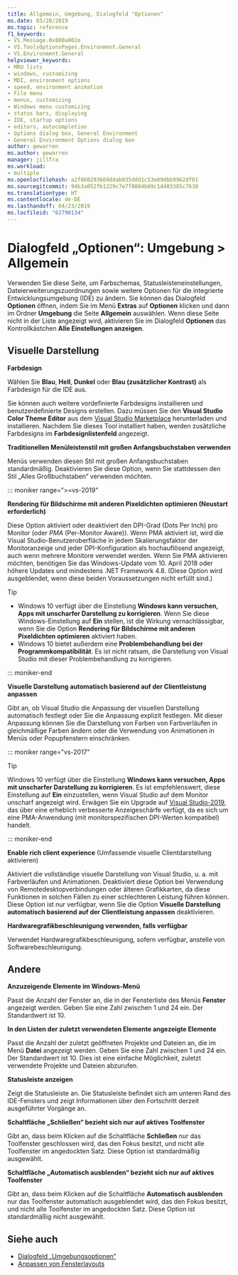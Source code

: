 ```yaml
---
title: Allgemein, Umgebung, Dialogfeld "Optionen"
ms.date: 03/28/2019
ms.topic: reference
f1_keywords:
- VS.Message.0x800a002e
- VS.ToolsOptionsPages.Environment.General
- VS.Environment.General
helpviewer_keywords:
- MRU lists
- windows, customizing
- MDI, environment options
- speed, environment animation
- File menu
- menus, customizing
- Windows menu customizing
- status bars, displaying
- IDE, startup options
- editors, autocompletion
- Options dialog box, General Environment
- General Environment Options dialog box
author: gewarren
ms.author: gewarren
manager: jillfra
ms.workload:
- multiple
ms.openlocfilehash: a2f860293669ddab035ddd1c53e09dbb9962df01
ms.sourcegitcommit: 94b3a052fb1229c7e7f8804b09c1d403385c7630
ms.translationtype: HT
ms.contentlocale: de-DE
ms.lasthandoff: 04/23/2019
ms.locfileid: "62790134"
---
```

# <a name="options-dialog-box-environment--general"></a>Dialogfeld „Optionen“: Umgebung \> Allgemein

Verwenden Sie diese Seite, um Farbschemas, Statusleisteneinstellungen, Dateierweiterungszuordnungen sowie weitere Optionen für die integrierte Entwicklungsumgebung (IDE) zu ändern. Sie können das Dialogfeld **Optionen** öffnen, indem Sie im Menü **Extras** auf **Optionen** klicken und dann im Ordner **Umgebung** die Seite **Allgemein** auswählen. Wenn diese Seite nicht in der Liste angezeigt wird, aktivieren Sie im Dialogfeld **Optionen** das Kontrollkästchen **Alle Einstellungen anzeigen**.

## <a name="visual-experience"></a>Visuelle Darstellung

**Farbdesign**

Wählen Sie **Blau**, **Hell**, **Dunkel** oder **Blau (zusätzlicher Kontrast)** als Farbdesign für die IDE aus.

Sie können auch weitere vordefinierte Farbdesigns installieren und benutzerdefinierte Designs erstellen. Dazu müssen Sie den **Visual Studio Color Theme Editor** aus dem [Visual Studio Marketplace](https://marketplace.visualstudio.com/items?itemName=VisualStudioPlatformTeam.VisualStudio2017ColorThemeEditor) herunterladen und installieren. Nachdem Sie dieses Tool installiert haben, werden zusätzliche Farbdesigns im **Farbdesignlistenfeld** angezeigt.

**Traditionellen Menüleistenstil mit großen Anfangsbuchstaben verwenden**

Menüs verwenden diesen Stil mit großen Anfangsbuchstaben standardmäßig. Deaktivieren Sie diese Option, wenn Sie stattdessen den Stil „Alles Großbuchstaben“ verwenden möchten.

::: moniker range=">=vs-2019"

**Rendering für Bildschirme mit anderen Pixeldichten optimieren (Neustart erforderlich)**

Diese Option aktiviert oder deaktiviert den DPI-Grad (Dots Per Inch) pro Monitor (oder *PMA* (Per-Monitor Aware)). Wenn PMA aktiviert ist, wird die Visual Studio-Benutzeroberfläche in jedem Skalierungsfaktor der Monitoranzeige und jeder DPI-Konfiguration als hochauflösend angezeigt, auch wenn mehrere Monitore verwendet werden. Wenn Sie PMA aktivieren möchten, benötigen Sie das Windows-Update vom 10. April 2018 oder höhere Updates und mindestens .NET Framework 4.8. (Diese Option wird ausgeblendet, wenn diese beiden Voraussetzungen nicht erfüllt sind.)

> [!TIP]
> - Windows 10 verfügt über die Einstellung **Windows kann versuchen, Apps mit unscharfer Darstellung zu korrigieren**. Wenn Sie diese Windows-Einstellung auf **Ein** stellen, ist die Wirkung vernachlässigbar, wenn Sie die Option **Rendering für Bildschirme mit anderen Pixeldichten optimieren** aktiviert haben.
> - Windows 10 bietet außerdem eine **Problembehandlung bei der Programmkompatibilität**. Es ist nicht ratsam, die Darstellung von Visual Studio mit dieser Problembehandlung zu korrigieren.

::: moniker-end

**Visuelle Darstellung automatisch basierend auf der Clientleistung anpassen**

Gibt an, ob Visual Studio die Anpassung der visuellen Darstellung automatisch festlegt oder Sie die Anpassung explizit festlegen. Mit dieser Anpassung können Sie die Darstellung von Farben von Farbverläufen in gleichmäßige Farben ändern oder die Verwendung von Animationen in Menüs oder Popupfenstern einschränken.

::: moniker range="vs-2017"

> [!TIP]
> Windows 10 verfügt über die Einstellung **Windows kann versuchen, Apps mit unscharfer Darstellung zu korrigieren**. Es ist empfehlenswert, diese Einstellung auf **Ein** einzustellen, wenn Visual Studio auf dem Monitor unscharf angezeigt wird. Erwägen Sie ein Upgrade auf [Visual Studio-2019](https://visualstudio.microsoft.com/downloads/?utm_medium=microsoft&utm_source=docs.microsoft.com&utm_campaign=inline+link&utm_content=download+vs2019), das über eine erheblich verbesserte Anzeigeschärfe verfügt, da es sich um eine PMA-Anwendung (mit monitorspezifischen DPI-Werten kompatibel) handelt.

::: moniker-end

**Enable rich client experience** (Umfassende visuelle Clientdarstellung aktivieren)

Aktiviert die vollständige visuelle Darstellung von Visual Studio, u. a. mit Farbverläufen und Animationen. Deaktiviert diese Option bei Verwendung von Remotedesktopverbindungen oder älteren Grafikkarten, da diese Funktionen in solchen Fällen zu einer schlechteren Leistung führen können. Diese Option ist nur verfügbar, wenn Sie die Option **Visuelle Darstellung automatisch basierend auf der Clientleistung anpassen** deaktivieren.

**Hardwaregrafikbeschleunigung verwenden, falls verfügbar**

Verwendet Hardwaregrafikbeschleunigung, sofern verfügbar, anstelle von Softwarebeschleunigung.

## <a name="other"></a>Andere

**Anzuzeigende Elemente im Windows-Menü**

Passt die Anzahl der Fenster an, die in der Fensterliste des Menüs **Fenster** angezeigt werden. Geben Sie eine Zahl zwischen 1 und 24 ein. Der Standardwert ist 10.

**In den Listen der zuletzt verwendeten Elemente angezeigte Elemente**

Passt die Anzahl der zuletzt geöffneten Projekte und Dateien an, die im Menü **Datei** angezeigt werden. Geben Sie eine Zahl zwischen 1 und 24 ein. Der Standardwert ist 10. Dies ist eine einfache Möglichkeit, zuletzt verwendete Projekte und Dateien abzurufen.

**Statusleiste anzeigen**

Zeigt die Statusleiste an. Die Statusleiste befindet sich am unteren Rand des IDE-Fensters und zeigt Informationen über den Fortschritt derzeit ausgeführter Vorgänge an.

**Schaltfläche „Schließen“ bezieht sich nur auf aktives Toolfenster**

Gibt an, dass beim Klicken auf die Schaltfläche **Schließen** nur das Toolfenster geschlossen wird, das den Fokus besitzt, und nicht alle Toolfenster im angedockten Satz. Diese Option ist standardmäßig ausgewählt.

**Schaltfläche „Automatisch ausblenden“ bezieht sich nur auf aktives Toolfenster**

Gibt an, dass beim Klicken auf die Schaltfläche **Automatisch ausblenden** nur das Toolfenster automatisch ausgeblendet wird, das den Fokus besitzt, und nicht alle Toolfenster im angedockten Satz. Diese Option ist standardmäßig nicht ausgewählt.

## <a name="see-also"></a>Siehe auch

- [Dialogfeld „Umgebungsoptionen“](../../ide/reference/environment-options-dialog-box.md)
- [Anpassen von Fensterlayouts](../../ide/customizing-window-layouts-in-visual-studio.md)